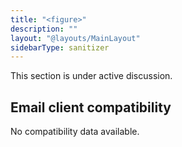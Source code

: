 ```yaml
---
title: "<figure>"
description: ""
layout: "@layouts/MainLayout"
sidebarType: sanitizer
---
```


This section is under active discussion.

## Email client compatibility

No compatibility data available.